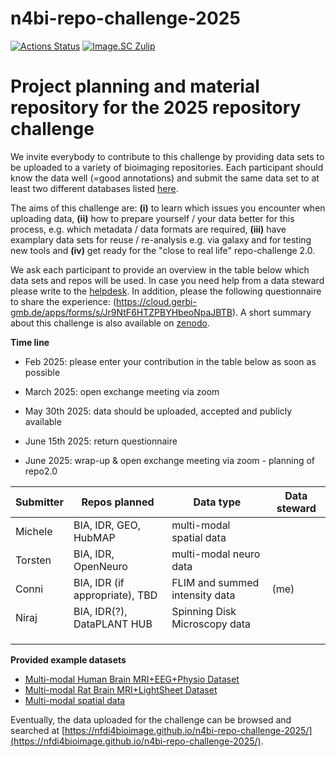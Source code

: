 # n4bi-repo-challenge-2025

[![Actions Status][actions-badge]][actions-link]
[![Image.SC Zulip][zulip-badge]][zulip-link]

<!-- SPHINX-START -->

<!-- prettier-ignore-start -->
[actions-badge]:            https://github.com/nfdi4bioimage/n4bi-repo-challenge-2025/workflows/CI/badge.svg
[actions-link]:             https://github.com/nfdi4bioimage/n4bi-repo-challenge-2025/actions
[github-discussions-badge]: https://img.shields.io/static/v1?label=Discussions&message=Ask&color=blue&logo=github
[github-discussions-link]:  https://github.com/nfdi4bioimage/n4bi-repo-challenge-2025/discussions
[zulip-badge]:              https://img.shields.io/badge/zulip-join_chat-brightgreen.svg
[zulip-link]:               https://imagesc.zulipchat.com/#narrow/stream/328251-NGFF

<!-- prettier-ignore-end -->

# Project planning and material repository for the 2025 repository challenge 

We invite everybody to contribute to this challenge by providing data sets to be uploaded to a variety of bioimaging repositories. Each participant should know the data well (=good annotations) and submit the same data set to at least two different databases listed [here](https://fairsharing.org/search?q=imaging&isRecommended=true&page=1).

The aims of this challenge are: **(i)** to learn which issues you encounter when uploading data, **(ii)** how to prepare yourself / your data better for this process, e.g. which metadata / data formats are required, **(iii)** have examplary data sets for reuse / re-analysis e.g. via galaxy and for testing new tools and **(iv)** get ready for the "close to real life" repo-challenge 2.0. 

We ask each participant to provide an overview in the table below which data sets and repos will be used. In case you need help from a data steward please write to the [helpdesk](https://nfdi4bioimage.de/help-desk/). In addition, please the following questionnaire to share the experience: (https://cloud.gerbi-gmb.de/apps/forms/s/Jr9NtF6HTZPBYHbeoNpaJBTB). A short summary about this challenge is also available on [zenodo](https://doi.org/10.5281/zenodo.14833974). 

**Time line**

+ Feb 2025: please enter your contribution in the table below as soon as possible

+ March 2025: open exchange meeting via zoom

+ May 30th 2025: data should be uploaded, accepted and publicly available

+ June 15th 2025: return questionnaire

+ June 2025: wrap-up & open exchange meeting via zoom - planning of repo2.0

| Submitter     | Repos planned |  Data type | Data steward | 
| ------------- | ------------- | ------------- |------------- |
|  Michele  | BIA, IDR, GEO, HubMAP   |multi-modal spatial data||
|  Torsten  | BIA, IDR, OpenNeuro   | multi-modal neuro data |
|  Conni    | BIA, IDR (if appropriate), TBD    | FLIM and summed intensity data    | (me)
|  Niraj  | BIA, IDR(?), DataPLANT HUB | Spinning Disk Microscopy data |
|    |    |    |
|    |    |    |
|    |    |    |

**Provided example datasets**

+ [Multi-modal Human Brain MRI+EEG+Physio Dataset](https://openneuro.org/datasets/ds005795/versions/1.0.0)
+ [Multi-modal Rat Brain MRI+LightSheet Dataset](https://git.nfdi4plants.org/torsten.stoeter/rat-mri-ls)
+ [Multi-modal spatial data](https://www.ebi.ac.uk/biostudies/BioImages/studies/S-BIAD1093)

Eventually, the data uploaded for the challenge can be browsed and searched at
[https://nfdi4bioimage.github.io/n4bi-repo-challenge-2025/](https://nfdi4bioimage.github.io/n4bi-repo-challenge-2025/).
